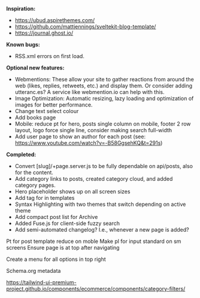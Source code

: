 **Inspiration:**
- https://ubud.aspirethemes.com/
- https://github.com/mattjennings/sveltekit-blog-template/
- https://journal.ghost.io/

**Known bugs:**
- RSS.xml errors on first load.

**Optional new features:**
- Webmentions: These allow your site to gather reactions from around the web (likes, replies, retweets, etc.) and display them. Or consider adding utteranc.es? A service like webmention.io can help with this.
- Image Optimization: Automatic resizing, lazy loading and optimization of images for better performance.
- Change text select colour
- Add books page
- Mobile: reduce pt for hero, posts single column on mobile, footer 2 row layout, logo force single line, consider making search full-width
- Add user page to show an author for each post (see: https://www.youtube.com/watch?v=-B58GgsehKQ&t=291s)

**Completed:**
- Convert [slug]/+page.server.js to be fully dependable on api/posts, also for the content.
- Add category links to posts, created category cloud, and added category pages.
- Hero placeholder shows up on all screen sizes
- Add <A> tag for in templates
- Syntax Highlighting with two themes that switch depending on active theme
- Add compact post list for Archive
- Added Fuse.js for client-side fuzzy search
- Add semi-automated changelog? I.e., whenever a new page is added?

Pt for post template reduce on moble
Make pl for input standard on sm screens
Ensure page is at top after navigating

Create a menu for all options in top right 

Schema.org metadata

https://tailwind-ui-premium-project.github.io/components/ecommerce/components/category-filters/ 